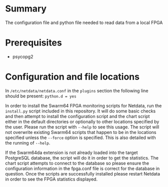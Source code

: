 # Summary

The configuration file and python file needed to read data from a local
FPGA


# Prerequisites

- psycopg2


# Configuration and file locations

In `/etc/netdata/netdata.conf` in the `plugins` section the following line should be present: `python.d = yes`  

In order to install the Swarm64 FPGA monitoring scripts for Netdata, run the `install.py` script included in
this repository. It will do some basic checks and then attempt to install the configuration script and the
chart script either in the default directories or optionally to other locations specified by the user.
Please run the script with `--help` to see this usage.
The script will not overwrite existing Swarm64 scripts that happen to be in the locations specified unless the
`--force` option is specified. This is also detailed with the running of `--help`.

If the Swarm64da extension is not already loaded into the target PostgreSQL database, the script will do it
in order to get the statistics. The chart script attempts to connect to the database so please ensure the 
configuration information in the fpga.conf file is correct for the database in question.
Once the scripts are successfully installed please restart Netdata in order to see the FPGA statistics displayed.

